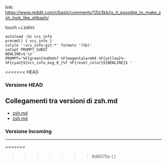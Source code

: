 
link: https://www.reddit.com/r/bash/comments/12lz3kb/is_it_possible_to_make_zsh_look_like_gitbash/

touch ~/.zshrc

~~~
autoload -Uz vcs_info
precmd() { vcs_info }
zstyle ':vcs_info:git:*' formats '(%b)'
setopt PROMPT_SUBST
NEWLINE=$'\n'
PROMPT='%F{green}%n@%m%f %F{magenta}arm64 %F{yellow}%~ %F{cyan}${vcs_info_msg_0_}%f %F{reset_color}${NEWLINE}$ '
~~~

<<<<<<< HEAD
### Versione HEAD


## Collegamenti tra versioni di zsh.md
* [zsh.md](../../../Xot/docs/install/zsh.md)
* [zsh.md](../../../Xot/docs/ubuntu/zsh.md)


### Versione Incoming


---

=======
>>>>>>> 9d6070e (.)
